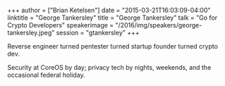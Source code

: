 +++
author = ["Brian Ketelsen"]
date = "2015-03-21T16:03:09-04:00"
linktitle = "George Tankersley"
title = "George Tankersley"
talk = "Go for Crypto Developers"
speakerimage = "/2016/img/speakers/george-tankersley.jpeg"
session = "gtankersley"
+++

Reverse engineer turned pentester turned startup founder turned crypto dev.

Security at CoreOS by day; privacy tech by nights, weekends, and the occasional federal holiday.
